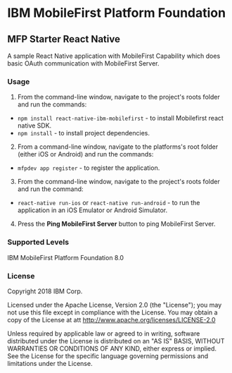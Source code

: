 IBM MobileFirst Platform Foundation
===
## MFP Starter React Native
A sample React Native application with MobileFirst Capability which does basic OAuth communication with MobileFirst Server.

### Usage

1. From the command-line window, navigate to the project's roots folder and run the commands:
 - `npm install react-native-ibm-mobilefirst` - to install Mobilefirst react native SDK.
 - `npm install` - to install project dependencies.

2. From a command-line window, navigate to the platforms's root folder (either iOS or Android)  and run the commands:
 - `mfpdev app register` - to register the application.
 
3. From the command-line window, navigate to the project's roots folder and run the command:
 - `react-native run-ios` or `react-native run-android` - to run the application in an iOS Emulator or Android Simulator.

4. Press the **Ping MobileFirst Server** button to ping MobileFirst Server.

### Supported Levels
IBM MobileFirst Platform Foundation 8.0

### License
Copyright 2018 IBM Corp.

Licensed under the Apache License, Version 2.0 (the "License");
you may not use this file except in compliance with the License.
You may obtain a copy of the License at
att
http://www.apache.org/licenses/LICENSE-2.0

Unless required by applicable law or agreed to in writing, software
distributed under the License is distributed on an "AS IS" BASIS,
WITHOUT WARRANTIES OR CONDITIONS OF ANY KIND, either express or implied.
See the License for the specific language governing permissions and
limitations under the License.
